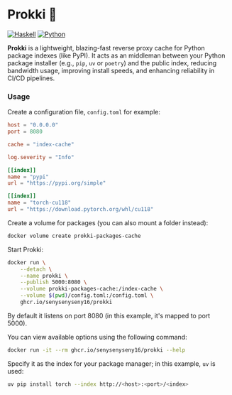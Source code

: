 # Prokki 🦖

[![Haskell](https://img.shields.io/badge/Haskell-5e5086?logo=haskell&logoColor=white)](https://haskell.org)
[![Python](https://img.shields.io/badge/Python-3776AB.svg?style=flat&logo=python&logoColor=white)](https://www.python.org)

**Prokki** is a lightweight, blazing-fast reverse proxy cache for Python package indexes (like PyPI).
It acts as an middleman between your Python package installer (e.g., `pip`, `uv` or `poetry`) and the public index,
reducing bandwidth usage, improving install speeds, and enhancing reliability in CI/CD pipelines.

### Usage

Create a configuration file, `config.toml` for example:

```toml
host = "0.0.0.0"
port = 8080

cache = "index-cache"

log.severity = "Info"

[[index]]
name = "pypi"
url = "https://pypi.org/simple"

[[index]]
name = "torch-cu118"
url = "https://download.pytorch.org/whl/cu118"
```

Create a volume for packages (you can also mount a folder instead):
```bash
docker volume create prokki-packages-cache
```

Start Prokki:
```bash
docker run \
    --detach \
    --name prokki \
    --publish 5000:8080 \
    --volume prokki-packages-cache:/index-cache \
    --volume $(pwd)/config.toml:/config.toml \
    ghcr.io/senysenyseny16/prokki
```

By default it listens on port 8080 (in this example, it's mapped to port 5000).

You can view available options using the following command:
```bash
docker run -it --rm ghcr.io/senysenyseny16/prokki --help
```

Specify it as the index for your package manager; in this example, `uv` is used:
```bash
uv pip install torch --index http://<host>:<port>/<index>
```
